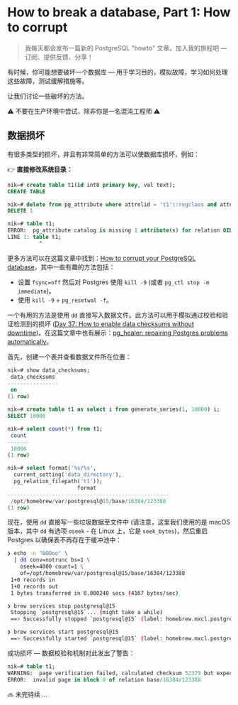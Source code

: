 # How to break a database, Part 1: How to corrupt

>我每天都会发布一篇新的 PostgreSQL "howto" 文章。加入我的旅程吧 — 订阅、提供反馈、分享！

有时候，你可能想要破坏一个数据库 — 用于学习目的，模拟故障，学习如何处理这些故障，测试缓解措施等。

让我们讨论一些破坏的方法。

⚠️ 不要在生产环境中尝试，除非你是一名混沌工程师 ⚠️

## 数据损坏

有很多类型的损坏，并且有非常简单的方法可以使数据库损坏，例如：

👉 **直接修改系统目录：**

```sql
nik=# create table t1(id int8 primary key, val text);
CREATE TABLE

nik=# delete from pg_attribute where attrelid = 't1'::regclass and attname = 'val';
DELETE 1

nik=# table t1;
ERROR:  pg_attribute catalog is missing 1 attribute(s) for relation OID 107006
LINE 1: table t1;
          ^
```

更多方法可以在这篇文章中找到：[How to corrupt your PostgreSQL database](https://cybertec-postgresql.com/en/how-to-corrupt-your-postgresql-database/)，其中一些有趣的方法包括：

- 设置 `fsync=off` 然后对 Postgres 使用 `kill -9` (或者 `pg_ctl stop -m immediate`)。
- 使用 `kill -9` + `pg_resetwal -f`。

一个有用的方法是使用 `dd` 直接写入数据文件。此方法可以用于模拟通过校验和验证检测到的损坏 ([Day 37: How to enable data checksums without downtime]())。在这篇文章中也有展示：[pg_healer: repairing Postgres problems automatically](https://endpointdev.com/blog/2016/09/pghealer-repairing-postgres-problems/)。

首先，创建一个表并查看数据文件所在位置：

```sql
nik=# show data_checksums;
 data_checksums
----------------
 on
(1 row)

nik=# create table t1 as select i from generate_series(1, 10000) i;
SELECT 10000

nik=# select count(*) from t1;
 count
-------
 10000
(1 row)

nik=# select format('%s/%s',
  current_setting('data_directory'),
  pg_relation_filepath('t1'));
                      format
---------------------------------------------------
 /opt/homebrew/var/postgresql@15/base/16384/123388
(1 row)
```

现在，使用 `dd` 直接写一些垃圾数据至文件中 (请注意，这里我们使用的是 macOS 版本，其中 `dd` 有选项 `oseek` - 在 Linux 上，它是 `seek_bytes`)，然后重启 Postgres 以确保表不再存在于缓冲池中：

```bash
❯ echo -n "BOOoo" \
  | dd conv=notrunc bs=1 \
    oseek=4000 count=1 \
    of=/opt/homebrew/var/postgresql@15/base/16384/123388
 1+0 records in
 1+0 records out
 1 bytes transferred in 0.000240 secs (4167 bytes/sec)

❯ brew services stop postgresql@15
 Stopping `postgresql@15`... (might take a while)
 ==> Successfully stopped `postgresql@15` (label: homebrew.mxcl.postgresql@15)

❯ brew services start postgresql@15
 ==> Successfully started `postgresql@15` (label: homebrew.mxcl.postgresql@15)
```

成功损坏 — 数据校验和机制对此发出了警告：

```sql
nik=# table t1;
WARNING:  page verification failed, calculated checksum 52379 but expected 35499
ERROR:  invalid page in block 0 of relation base/16384/123388
```

🔜 未完待续 ...